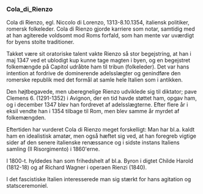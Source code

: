 ### Cola_di_Rienzo


Cola di Rienzo, egl. Niccolo di Lorenzo, 1313-8.10.1354, italiensk politiker, romersk folkeleder. Cola di Rienzo gjorde karriere som notar, samtidig med at han agiterede voldsomt mod Roms forfald, som han mente var uværdigt for byens stolte traditioner.

Takket være sit oratoriske talent vakte Rienzo så stor begejstring, at han i maj 1347 ved et ublodigt kup kunne tage magten i byen, og en begejstret folkemængde på Capitol udråbte ham til tribun (folkeleder). Det var hans intention at fordrive de dominerende adelsslægter og genindføre den romerske republik med det formål at samle hele Italien som i antikken.

Den højtbegavede, men uberegnelige Rienzo udviklede sig til diktator; pave Clemens 6. (1291-1352) i Avignon, der en tid havde støttet ham, opgav ham, og i december 1347 blev han fordrevet af adelsslægterne. Efter flere år i eksil vendte han i 1354 tilbage til Rom, men blev samme år myrdet af folkemængden.

Eftertiden har vurderet Cola di Rienzo meget forskelligt: Man har bl.a. kaldt ham en idealistisk amatør, men også hæftet sig ved, at han foregreb vigtige sider af den senere italienske renæssance og i sidste instans Italiens samling (Il Risorgimento) i 1860'erne.

I 1800-t. hyldedes han som frihedshelt af bl.a. Byron i digtet Childe Harold (1812-18) og af Richard Wagner i operaen Rienzi (1840).

I det fascistiske Italien interesserede man sig stærkt for hans agitation og statsceremoniel.